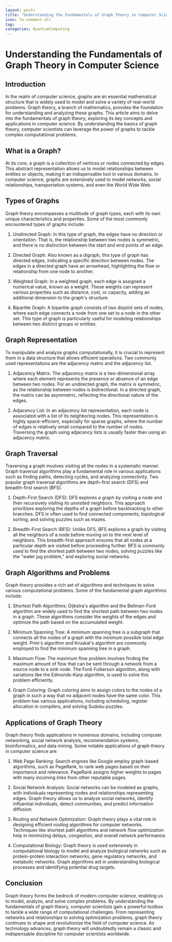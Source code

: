 ```yaml
---
layout: posts
title: "Understanding the Fundamentals of Graph Theory in Computer Science"
icon: fa-comment-alt
tag:      
categories: QuantumComputing
---
```



# Understanding the Fundamentals of Graph Theory in Computer Science

## Introduction

In the realm of computer science, graphs are an essential mathematical structure that is widely used to model and solve a variety of real-world problems. Graph theory, a branch of mathematics, provides the foundation for understanding and analyzing these graphs. This article aims to delve into the fundamentals of graph theory, exploring its key concepts and applications in computer science. By understanding the basics of graph theory, computer scientists can leverage the power of graphs to tackle complex computational problems.

## What is a Graph?

At its core, a graph is a collection of vertices or nodes connected by edges. This abstract representation allows us to model relationships between entities or objects, making it an indispensable tool in various domains. In computer science, graphs are extensively used to model networks, social relationships, transportation systems, and even the World Wide Web.

## Types of Graphs

Graph theory encompasses a multitude of graph types, each with its own unique characteristics and properties. Some of the most commonly encountered types of graphs include:

1. Undirected Graph: In this type of graph, the edges have no direction or orientation. That is, the relationship between two nodes is symmetric, and there is no distinction between the start and end points of an edge.

2. Directed Graph: Also known as a digraph, this type of graph has directed edges, indicating a specific direction between nodes. The edges in a directed graph have an arrowhead, highlighting the flow or relationship from one node to another.

3. Weighted Graph: In a weighted graph, each edge is assigned a numerical value, known as a weight. These weights can represent various properties such as distance, cost, or capacity, adding an additional dimension to the graph's structure.

4. Bipartite Graph: A bipartite graph consists of two disjoint sets of nodes, where each edge connects a node from one set to a node in the other set. This type of graph is particularly useful for modeling relationships between two distinct groups or entities.

## Graph Representation

To manipulate and analyze graphs computationally, it is crucial to represent them in a data structure that allows efficient operations. Two commonly used representations are the adjacency matrix and the adjacency list.

1. Adjacency Matrix: The adjacency matrix is a two-dimensional array where each element represents the presence or absence of an edge between two nodes. For an undirected graph, the matrix is symmetric, as the relationship between nodes is bidirectional. In a directed graph, the matrix can be asymmetric, reflecting the directional nature of the edges.

2. Adjacency List: In an adjacency list representation, each node is associated with a list of its neighboring nodes. This representation is highly space-efficient, especially for sparse graphs, where the number of edges is relatively small compared to the number of nodes. Traversing the graph using adjacency lists is usually faster than using an adjacency matrix.

## Graph Traversal

Traversing a graph involves visiting all the nodes in a systematic manner. Graph traversal algorithms play a fundamental role in various applications such as finding paths, detecting cycles, and analyzing connectivity. Two popular graph traversal algorithms are depth-first search (DFS) and breadth-first search (BFS).

1. Depth-First Search (DFS): DFS explores a graph by visiting a node and then recursively visiting its unvisited neighbors. This approach prioritizes exploring the depths of a graph before backtracking to other branches. DFS is often used to find connected components, topological sorting, and solving puzzles such as mazes.

2. Breadth-First Search (BFS): Unlike DFS, BFS explores a graph by visiting all the neighbors of a node before moving on to the next level of neighbors. This breadth-first approach ensures that all nodes at a particular depth are visited before proceeding further. BFS is commonly used to find the shortest path between two nodes, solving puzzles like the "water jug problem," and exploring social networks.

## Graph Algorithms and Problems

Graph theory provides a rich set of algorithms and techniques to solve various computational problems. Some of the fundamental graph algorithms include:

1. Shortest Path Algorithms: Dijkstra's algorithm and the Bellman-Ford algorithm are widely used to find the shortest path between two nodes in a graph. These algorithms consider the weights of the edges and optimize the path based on the accumulated weight.

2. Minimum Spanning Tree: A minimum spanning tree is a subgraph that connects all the nodes of a graph with the minimum possible total edge weight. Prim's algorithm and Kruskal's algorithm are commonly employed to find the minimum spanning tree in a graph.

3. Maximum Flow: The maximum flow problem involves finding the maximum amount of flow that can be sent through a network from a source node to a sink node. The Ford-Fulkerson algorithm, along with variations like the Edmonds-Karp algorithm, is used to solve this problem efficiently.

4. Graph Coloring: Graph coloring aims to assign colors to the nodes of a graph in such a way that no adjacent nodes have the same color. This problem has various applications, including scheduling, register allocation in compilers, and solving Sudoku puzzles.

## Applications of Graph Theory

Graph theory finds applications in numerous domains, including computer networking, social network analysis, recommendation systems, bioinformatics, and data mining. Some notable applications of graph theory in computer science are:

1. Web Page Ranking: Search engines like Google employ graph-based algorithms, such as PageRank, to rank web pages based on their importance and relevance. PageRank assigns higher weights to pages with many incoming links from other reputable pages.

2. Social Network Analysis: Social networks can be modeled as graphs, with individuals representing nodes and relationships representing edges. Graph theory allows us to analyze social networks, identify influential individuals, detect communities, and predict information diffusion.

3. Routing and Network Optimization: Graph theory plays a vital role in designing efficient routing algorithms for computer networks. Techniques like shortest path algorithms and network flow optimization help in minimizing delays, congestion, and overall network performance.

4. Computational Biology: Graph theory is used extensively in computational biology to model and analyze biological networks such as protein-protein interaction networks, gene regulatory networks, and metabolic networks. Graph algorithms aid in understanding biological processes and identifying potential drug targets.

## Conclusion

Graph theory forms the bedrock of modern computer science, enabling us to model, analyze, and solve complex problems. By understanding the fundamentals of graph theory, computer scientists gain a powerful toolbox to tackle a wide range of computational challenges. From representing networks and relationships to solving optimization problems, graph theory continues to shape and revolutionize the field of computer science. As technology advances, graph theory will undoubtedly remain a classic and indispensable discipline for computer scientists worldwide.